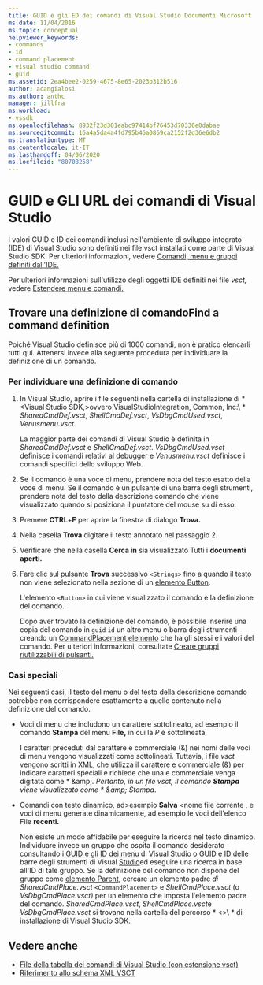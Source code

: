 ```yaml
---
title: GUID e gli ED dei comandi di Visual Studio Documenti Microsoft
ms.date: 11/04/2016
ms.topic: conceptual
helpviewer_keywords:
- commands
- id
- command placement
- visual studio command
- guid
ms.assetid: 2ea4bee2-0259-4675-8e65-2023b312b516
author: acangialosi
ms.author: anthc
manager: jillfra
ms.workload:
- vssdk
ms.openlocfilehash: 8932f23d301eabc97414bf76453d70336e0dabae
ms.sourcegitcommit: 16a4a5da4a4fd795b46a0869ca2152f2d36e6db2
ms.translationtype: MT
ms.contentlocale: it-IT
ms.lasthandoff: 04/06/2020
ms.locfileid: "80708258"
---
```

# <a name="guids-and-ids-of-visual-studio-commands"></a>GUID e GLI URL dei comandi di Visual Studio
I valori GUID e ID dei comandi inclusi nell'ambiente di sviluppo integrato (IDE) di Visual Studio sono definiti nei file vsct installati come parte di Visual Studio SDK. Per ulteriori informazioni, vedere [Comandi, menu e gruppi definiti dall'IDE.](../../extensibility/internals/ide-defined-commands-menus-and-groups.md)

 Per ulteriori informazioni sull'utilizzo degli oggetti IDE definiti nei file *vsct,* vedere [Estendere menu e comandi.](../../extensibility/extending-menus-and-commands.md)

## <a name="find-a-command-definition"></a>Trovare una definizione di comandoFind a command definition
 Poiché Visual Studio definisce più di 1000 comandi, non è pratico elencarli tutti qui. Attenersi invece alla seguente procedura per individuare la definizione di un comando.

### <a name="to-locate-a-command-definition"></a>Per individuare una definizione di comando

1. In Visual Studio, aprire i file seguenti nella cartella di installazione di *<Visual Studio SDK,\>ovvero VisualStudioIntegration, Common, Inc:\\ * *SharedCmdDef.vsct*, *ShellCmdDef.vsct*, *VsDbgCmdUsed.vsct*, *Venusmenu.vsct*.

    La maggior parte dei comandi di Visual Studio è definita in *SharedCmdDef.vsct* e *ShellCmdDef.vsct*. *VsDbgCmdUsed.vsct* definisce i comandi relativi al debugger e *Venusmenu.vsct* definisce i comandi specifici dello sviluppo Web.

2. Se il comando è una voce di menu, prendere nota del testo esatto della voce di menu. Se il comando è un pulsante di una barra degli strumenti, prendere nota del testo della descrizione comando che viene visualizzato quando si posiziona il puntatore del mouse su di esso.

3. Premere **CTRL**+**F** per aprire la finestra di dialogo **Trova.**

4. Nella casella **Trova** digitare il testo annotato nel passaggio 2.

5. Verificare che nella casella **Cerca in** sia visualizzato Tutti i **documenti aperti.**

6. Fare clic sul pulsante **Trova** successivo `<Strings>` fino a quando il testo non viene selezionato nella sezione di un [elemento Button](../../extensibility/button-element.md).

    L'elemento `<Button>` in cui viene visualizzato il comando è la definizione del comando.

   Dopo aver trovato la definizione del comando, è possibile inserire una copia del comando in `guid` `id` un altro menu o barra degli strumenti creando un [CommandPlacement elemento](../../extensibility/commandplacement-element.md) che ha gli stessi e i valori del comando. Per ulteriori informazioni, consultate [Creare gruppi riutilizzabili di pulsanti.](../../extensibility/creating-reusable-groups-of-buttons.md)

### <a name="special-cases"></a>Casi speciali
 Nei seguenti casi, il testo del menu o del testo della descrizione comando potrebbe non corrispondere esattamente a quello contenuto nella definizione del comando.

- Voci di menu che includono un carattere sottolineato, ad esempio il comando **Stampa** del menu **File,** in cui la *P* è sottolineata.

     I caratteri preceduti dal carattere e commerciale (&) nei nomi delle voci di menu vengono visualizzati come sottolineati. Tuttavia, i file *vsct* vengono scritti in XML, che utilizza il carattere e commerciale (&) per indicare caratteri speciali e richiede che una e commerciale venga digitata come * &amp;amp;*. Pertanto, in un file *vsct,* il comando **Stampa** viene visualizzato come * &amp;amp; Stampa*.

- Comandi con testo dinamico, ad\>esempio **Salva** \<nome file corrente , e voci di menu generate dinamicamente, ad esempio le voci dell'elenco File **recenti.**

     Non esiste un modo affidabile per eseguire la ricerca nel testo dinamico. Individuare invece un gruppo che ospita il comando desiderato consultando [i GUID e gli ID dei menu](../../extensibility/internals/guids-and-ids-of-visual-studio-menus.md) di Visual Studio o GUID e ID delle barre degli strumenti di Visual [Studio](../../extensibility/internals/guids-and-ids-of-visual-studio-toolbars.md)ed eseguire una ricerca in base all'ID di tale gruppo. Se la definizione del comando non dispone del gruppo come [elemento Parent](../../extensibility/parent-element.md), cercare un elemento padre *di SharedCmdPlace.vsct* `<CommandPlacement>` e *ShellCmdPlace.vsct* (o *VsDbgCmdPlace.vsct)* per un elemento che imposta l'elemento padre del comando. *SharedCmdPlace.vsct*, *ShellCmdPlace.vsct*e *VsDbgCmdPlace.vsct* si trovano nella cartella del percorso * \<\>\\ * di installazione di Visual Studio SDK.

## <a name="see-also"></a>Vedere anche

- [File della tabella dei comandi di Visual Studio (con estensione vsct)](../../extensibility/internals/visual-studio-command-table-dot-vsct-files.md)
- [Riferimento allo schema XML VSCT](../../extensibility/vsct-xml-schema-reference.md)
